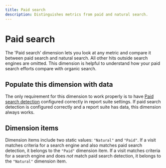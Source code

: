 ```yaml
---
title: Paid search
description: Distinguishes metrics from paid and natural search.
---
```


# Paid search

The 'Paid search' dimension lets you look at any metric and compare it between paid search and natural search. All other hits outside search engines are omitted. This dimension is helpful to understand how your paid search efforts compare with organic search.

## Populate this dimension with data

The only requirement for this dimension to work properly is to have [Paid search detection](/help/admin/admin/paid-search-detection/paid-search-detection.md) configured correctly in report suite settings. If paid search detection is configured correctly and a report suite has data, this dimension always works.

## Dimension items

Dimension items include two static values: `"Natural"` and `"Paid"`. If a visit matches criteria for a search engine and also matches paid search detection, it belongs to the `"Paid"` dimension item. If a visit matches criteria for a search engine and does *not* match paid search detection, it belongs to the `"Natural"` dimension item.

